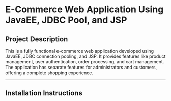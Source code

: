 
# E-Commerce Web Application Using JavaEE, JDBC Pool, and JSP

## Project Description

This is a fully functional e-commerce web application developed using JavaEE, JDBC connection pooling, and JSP. It provides features like product management, user authentication, order processing, and cart management. The application has separate features for administrators and customers, offering a complete shopping experience.

---

## Installation Instructions

